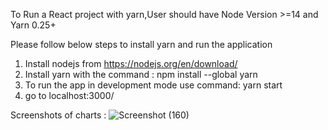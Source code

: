 To Run a React project with yarn,User should have Node Version >=14 and Yarn 0.25+
 
Please follow below steps to install yarn and run the application
 1. Install nodejs from https://nodejs.org/en/download/
 2. Install yarn with the command : npm install --global yarn
 3. To run the app in development mode use command: yarn start
 4. go to localhost:3000/


 Screenshots of charts :
 ![Screenshot (160)](https://user-images.githubusercontent.com/129867708/229832323-a8431939-4d6d-45f6-bca3-ee72c08f8896.png)
